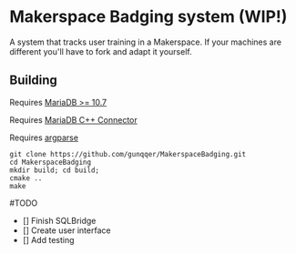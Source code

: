 # Makerspace Badging system (WIP!)
A system that tracks user training in a Makerspace. If your machines are different you'll have to fork and adapt it yourself.

## Building
Requires [MariaDB >= 10.7](https://mariadb.com/downloads/)

Requires [MariaDB C++ Connector](https://mariadb.com/docs/skysql/connect/programming-languages/cpp/)

Requires [argparse](https://github.com/jamolnng/argparse)

```
git clone https://github.com/gunqqer/MakerspaceBadging.git
cd MakerspaceBadging
mkdir build; cd build;
cmake ..
make
```

#TODO
- [] Finish SQLBridge
- [] Create user interface
- [] Add testing
